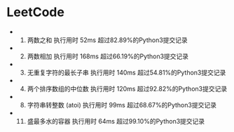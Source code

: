 # LeetCode

- 1. 两数之和 执行用时 52ms 超过82.89%的Python3提交记录
- 2. 两数相加 执行用时 168ms 超过66.19%的Python3提交记录
- 3. 无重复字符的最长子串 执行用时 140ms 超过54.81%的Python3提交记录
- 4. 两个排序数组的中位数 执行用时 120ms 超过92.82%的Python3提交记录
- 8. 字符串转整数 (atoi) 执行用时 99ms 超过68.67%的Python3提交记录
- 11. 盛最多水的容器 执行用时 64ms 超过99.10%的Python3提交记录